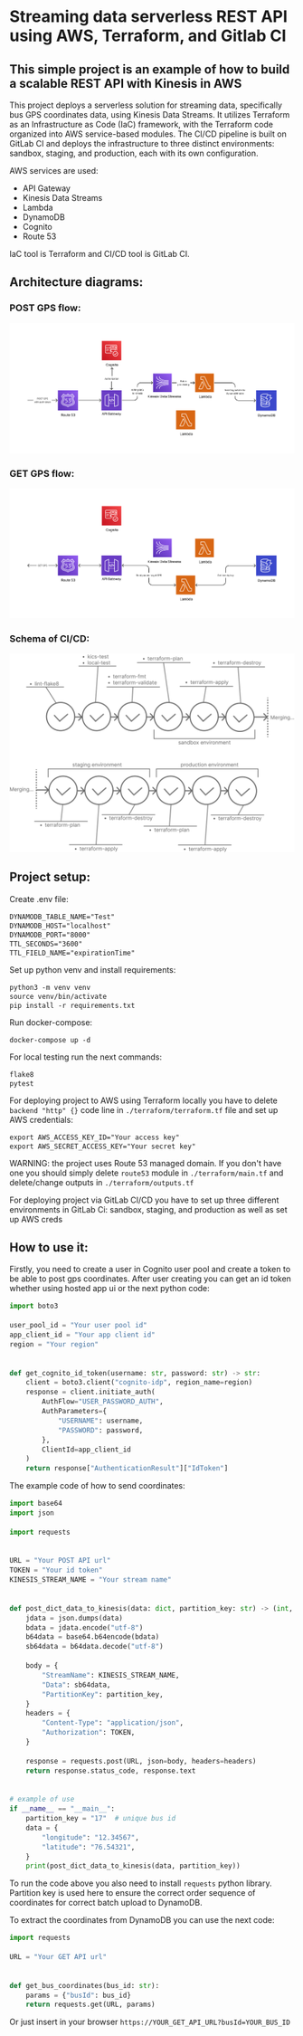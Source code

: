 # Streaming data serverless REST API using AWS, Terraform, and Gitlab CI

## This simple project is an example of how to build a scalable REST API with Kinesis in AWS
This project deploys a serverless solution for streaming data, specifically bus GPS coordinates data,
using Kinesis Data Streams. It utilizes Terraform as an Infrastructure as Code (IaC) framework, with the
Terraform code organized into AWS service-based modules. The CI/CD pipeline is built on GitLab CI and deploys the
infrastructure to three distinct environments: sandbox, staging, and production, each with its own configuration.


AWS services are used:
* API Gateway
* Kinesis Data Streams
* Lambda
* DynamoDB
* Cognito
* Route 53

IaC tool is Terraform and CI/CD tool is GitLab CI.

## Architecture diagrams:

### POST GPS flow:
![](post_gps_diagram.png)

### GET GPS flow:
![](get_gps_diagram.png)

### Schema of CI/CD:
![](ci_schema.png)


## Project setup:

Create .env file:
```
DYNAMODB_TABLE_NAME="Test"
DYNAMODB_HOST="localhost"
DYNAMODB_PORT="8000"
TTL_SECONDS="3600"
TTL_FIELD_NAME="expirationTime"
```
Set up python venv and install requirements:
```
python3 -m venv venv
source venv/bin/activate 
pip install -r requirements.txt
```
Run docker-compose:
```
docker-compose up -d
```

For local testing run the next commands:
```
flake8
pytest
```

For deploying project to AWS using Terraform locally
you have to delete ```backend "http" {}``` code line in ```./terraform/terraform.tf``` file and set up AWS credentials:
```
export AWS_ACCESS_KEY_ID="Your access key"
export AWS_SECRET_ACCESS_KEY="Your secret key"
```

WARNING: the project uses Route 53 managed domain. If you don't have one you should simply delete ```route53``` module
in ```./terraform/main.tf``` and delete/change outputs in ```./terraform/outputs.tf```

For deploying project via GitLab CI/CD you have to set up three different environments in GitLab Ci: sandbox, staging, and production
as well as set up AWS creds

## How to use it:
Firstly, you need to create a user in Cognito user pool and create a token to be able to post gps coordinates. After
user creating you can get an id token whether using hosted app ui or the next python code:
```python
import boto3

user_pool_id = "Your user pool id"
app_client_id = "Your app client id"
region = "Your region"


def get_cognito_id_token(username: str, password: str) -> str:
    client = boto3.client("cognito-idp", region_name=region)
    response = client.initiate_auth(
        AuthFlow="USER_PASSWORD_AUTH",
        AuthParameters={
            "USERNAME": username,
            "PASSWORD": password,
        },
        ClientId=app_client_id
    )
    return response["AuthenticationResult"]["IdToken"]

```

The example code of how to send coordinates:
```python
import base64
import json

import requests


URL = "Your POST API url"
TOKEN = "Your id token"
KINESIS_STREAM_NAME = "Your stream name"


def post_dict_data_to_kinesis(data: dict, partition_key: str) -> (int, str):
    jdata = json.dumps(data)
    bdata = jdata.encode("utf-8")
    b64data = base64.b64encode(bdata)
    sb64data = b64data.decode("utf-8")

    body = {
        "StreamName": KINESIS_STREAM_NAME,
        "Data": sb64data,
        "PartitionKey": partition_key,
    }
    headers = {
        "Content-Type": "application/json",
        "Authorization": TOKEN,
    }

    response = requests.post(URL, json=body, headers=headers)
    return response.status_code, response.text


# example of use
if __name__ == "__main__":
    partition_key = "17"  # unique bus id
    data = {
        "longitude": "12.34567",
        "latitude": "76.54321",
    }
    print(post_dict_data_to_kinesis(data, partition_key))

```
To run the code above you also need to install ```requests``` python library.
Partition key is used here to ensure the correct order sequence of coordinates for correct batch upload to DynamoDB.

To extract the coordinates from DynamoDB you can use the next code:
```python
import requests

URL = "Your GET API url"


def get_bus_coordinates(bus_id: str):
    params = {"busId": bus_id}
    return requests.get(URL, params)

```
Or just insert in your browser ```https://YOUR_GET_API_URL?busId=YOUR_BUS_ID```